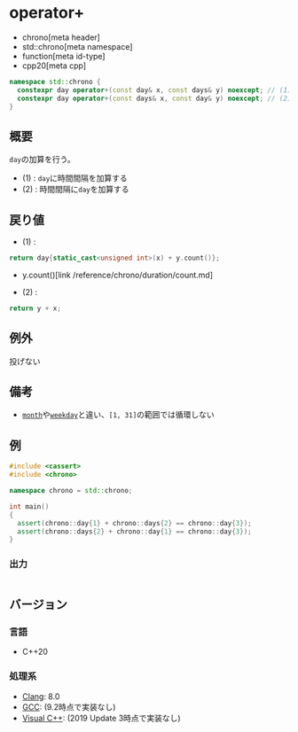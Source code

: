# operator+
* chrono[meta header]
* std::chrono[meta namespace]
* function[meta id-type]
* cpp20[meta cpp]

```cpp
namespace std::chrono {
  constexpr day operator+(const day& x, const days& y) noexcept; // (1) C++20
  constexpr day operator+(const days& x, const day& y) noexcept; // (2) C++20
}
```

## 概要
`day`の加算を行う。

- (1) : `day`に時間間隔を加算する
- (2) : 時間間隔に`day`を加算する


## 戻り値
- (1) :

```cpp
return day{static_cast<unsigned int>(x) + y.count()};
```
* y.count()[link /reference/chrono/duration/count.md]


- (2) :

```cpp
return y + x;
```


## 例外
投げない


## 備考
- [`month`](/reference/chrono/month.md)や[`weekday`](/reference/chrono/weekday.md)と違い、`[1, 31]`の範囲では循環しない


## 例
```cpp example
#include <cassert>
#include <chrono>

namespace chrono = std::chrono;

int main()
{
  assert(chrono::day{1} + chrono::days{2} == chrono::day{3});
  assert(chrono::days{2} + chrono::day{1} == chrono::day{3});
}
```

### 出力
```
```

## バージョン
### 言語
- C++20

### 処理系
- [Clang](/implementation.md#clang): 8.0
- [GCC](/implementation.md#gcc): (9.2時点で実装なし)
- [Visual C++](/implementation.md#visual_cpp): (2019 Update 3時点で実装なし)
